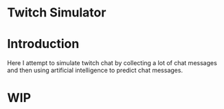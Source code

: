 # Twitch Simulator

# Introduction
Here I attempt to simulate twitch chat by collecting a lot of chat messages and then using artificial intelligence to predict chat messages.

# WIP
